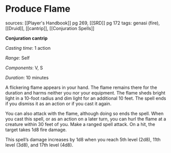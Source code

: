 # Produce Flame
sources: [[Player's Handbook]] pg 269, [[SRD]] pg 172
tags: genasi (fire), [[Druid]], [[cantrip]], [[Conjuration Spells]]

**Conjuration cantrip**

*Casting time*: 1 action

*Range*: Self

*Components*: V, S

*Duration*: 10 minutes

A flickering flame appears in your hand. The flame remains there for the duration and harms neither you nor your equipment. The flame sheds bright light in a 10-foot radius and dim light for an additional 10 feet. The spell ends if you dismiss it as an action or if you cast it again.

You can also attack with the flame, although doing so ends the spell. When you cast this spell, or as an action on a later turn, you can hurl the flame at a creature within 30 feet of you. Make a ranged spell attack. On a hit, the target takes 1d8 fire damage.

This spell’s damage increases by 1d8 when you reach 5th level (2d8), 11th level (3d8), and 17th level (4d8).
